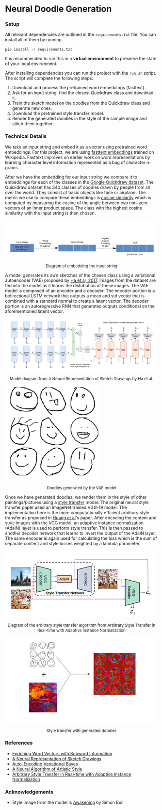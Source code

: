 # Neural Doodle Generation

### Setup
All relevant dependencies are outlined in the `requirements.txt` file.
You can install all of them by running

`pip install -r requirements.txt`

It is recommended to run this in a **virtual environment** to preserve the state of your local environment.

After installing dependencies you can run the project with the `run.sh` script. The script will complete the following steps:

1. Download and process the pretrained word embeddings (fasttext).
2. Ask for an input string, find the closest Quickdraw class and download it. 
3. Train the sketch model on the doodles from the Quickdraw class and generate new ones.
4. Download the pretrained style transfer model.
5. Render the generated doodles in the style of the sample image and stitch them together.

### Technical Details

We take an input string and embed it as a vector using pretrained word embeddings. For this project, we are using [fasttext embeddings](https://fasttext.cc/docs/en/english-vectors.html) trained on Wikipedia. Fasttext improves on earlier work on word representations by learning character level information represented as a bag of character n-grams.

After we have the embedding for our input string we compare it to embeddings for each of the classes in the [Google Quickdraw dataset](https://quickdraw.withgoogle.com/data). The Quickdraw dataset has 340 classes of doodles drawn by people from all over the world. They consist of basic objects like face or airplane. The metric we use to compare these embeddings is [cosine similarity](https://en.wikipedia.org/wiki/Cosine_similarity) which is computed by measuring the cosine of the angle between two non-zero vectors of an inner product space. The class with the highest cosine similarity with the input string is then chosen. 

![](assets/word_embedding.jpg)
<p align="center"><font size="2" color"grey">Diagram of embedding the input string</font></p>


A model generates its own sketches of the chosen class using a variational autoencoder (VAE) proposed by [Ha et al, 2017](https://arxiv.org/pdf/1704.03477.pdf). Images from the dataset are fed into the model as it learns the distribution of these images. The VAE model is composed of an encoder and a decoder. The encoder portion is a bidirectional LSTM network that outputs a mean and std vector that is combined with a standard normal to create a latent vector. The decoder portion is an autoregressive RNN that generates outputs conditional on the aforementioned latent vector.

![](assets/sketch_vae.png)
<p align="center"><font size="2" color"grey">Model diagram from A Neural Representation of Sketch Drawings by Ha et al.</font></p>

![](assets/generated.png)
<p align="center"><font size="2" color"grey">Doodles generated by the VAE model</font></p>


Once we have generated doodles, we render them in the style of other paintings/pictures using a [style transfer](https://arxiv.org/abs/1508.06576) model. The original neural style transfer paper used an ImageNet trained VGG-19 model. The implementation here is the more computationally efficient arbitrary style transfer as proposed in [Huang et al](https://arxiv.org/pdf/1703.06868.pdf)'s paper. After encoding the content and style images with the VGG model, an adaptive instance normalization (AdaIN) layer is used to perform style transfer. This is then passed to another decoder network that learns to invert the output of the AdaIN layer. The same encoder is again used for calculating the loss which is the sum of separate content and style losses weighted by a lambda parameter.

![](assets/arbitrary-style-transfer.png)
<p align="center"><font size="2" color"grey">Diagram of the arbitrary style transfer algorithm from Arbitrary Style Transfer in Real-time with Adaptive Instance Normalization</font></p>

![](assets/style-transfer.jpg)
<p align="center"><font size="2" color"grey">Style transfer with generated doodles</font></p>


### References
- [Enriching Word Vectors with Subword Information](https://arxiv.org/pdf/1607.04606.pdf)
- [A Neural Representation of Sketch Drawings](https://arxiv.org/pdf/1704.03477.pdf)
- [Auto-Encoding Variational Bayes](https://arxiv.org/pdf/1312.6114.pdf)
- [A Neural Algorithm of Artistic Style](https://arxiv.org/pdf/1508.06576.pdf)
- [Arbitrary Style Transfer in Real-time with Adaptive Instance Normalization](https://arxiv.org/pdf/1703.06868.pdf)

### Acknowledgements
- Style image from the model is [Awakening](https://www.pinterest.ca/pin/410883165974568642/) by Simon Bull.
